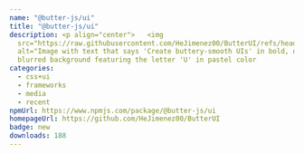 ```yaml
---
name: "@butter-js/ui"
title: "@butter-js/ui"
description: <p align="center">   <img
  src="https://raw.githubusercontent.com/HeJimenez00/ButterUI/refs/heads/main/src/assets/OG.jpg"
  alt="Image with text that says 'Create buttery-smooth UIs' in bold, over a
  blurred background featuring the letter 'U' in pastel color
categories:
  - css+ui
  - frameworks
  - media
  - recent
npmUrl: https://www.npmjs.com/package/@butter-js/ui
homepageUrl: https://github.com/HeJimenez00/ButterUI
badge: new
downloads: 188
---
```

